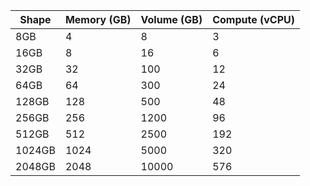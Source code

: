 | Shape | Memory (GB) | Volume (GB) | Compute (vCPU) |
|---|---|---|---|
|8GB|4|8|3|
|16GB|8|16|6|
|32GB|32|100|12|
|64GB|64|300|24|
|128GB|128|500|48|
|256GB|256|1200|96|
|512GB|512|2500|192|
|1024GB|1024|5000|320|
|2048GB|2048|10000|576|